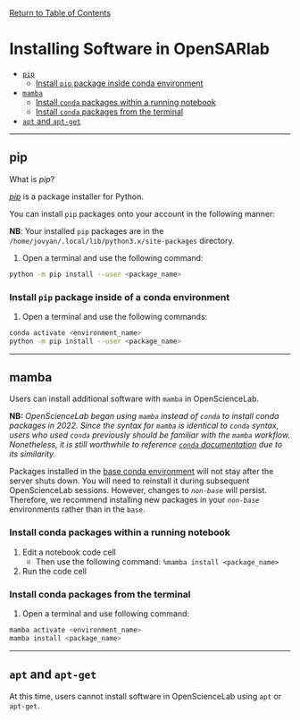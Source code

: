 [Return to Table of Contents](../user.md)

# Installing Software in OpenSARlab

- [`pip`](#pip)
    - [Install `pip` package inside conda environment](#install-pip-package-inside-of-a-conda-environment)
- [`mamba`](#mamba)
    - [Install `conda` packages within a running notebook](#install-conda-packages-within-a-running-notebook)
    - [Install `conda` packages from the terminal](#install-conda-packages-from-the-terminal)
- [`apt` and `apt-get`](#apt-and-apt-get)

---

## **pip**

What is _pip_?

[_pip_](https://pip.pypa.io/en/stable/) is a package installer for Python.

You can install `pip` packages onto your account in the following manner:

**NB**: Your installed `pip` packages are in the `/home/jovyan/.local/lib/python3.x/site-packages` directory. 


1. Open a terminal and use the following command:

```bash
python -m pip install --user <package_name>
```
    
### **Install `pip` package inside of a conda environment**
1. Open a terminal and use the following commands:

```bash
conda activate <environment_name>
python -m pip install --user <package_name>
```  

--- 

## **mamba**

Users can install additional software with `mamba` in OpenScienceLab. 

**NB:** _OpenScienceLab began using `mamba` instead of `conda` to install conda packages in 2022. Since the syntax for `mamba` is identical to `conda` syntax, users who used `conda` previously should be familiar with the `mamba` workflow. Nonetheless, it is still worthwhile to reference [`conda` documentation](https://conda.io/projects/conda/en/latest/index.html) due to its similarity._

Packages installed in the [base conda environment](https://conda.io/projects/conda/en/latest/user-guide/getting-started.html#managing-envs) will not stay after the server shuts down. You will need to reinstall it during subsequent OpenScienceLab sessions. However, changes to _`non-base`_ will persist. Therefore, we recommend installing new packages in your _`non-base`_ environments rather than in the `base`.

### **Install conda packages within a running notebook**
1. Edit a notebook code cell
    - Then use the following command: `%mamba install <package_name>`
1. Run the code cell

### **Install conda packages from the terminal**
1. Open a terminal and use following command:

```bash
mamba activate <environment_name>
mamba install <package_name>
```

---

## **`apt` and `apt-get`**
At this time, users cannot install software in OpenScienceLab using `apt` or `apt-get`.